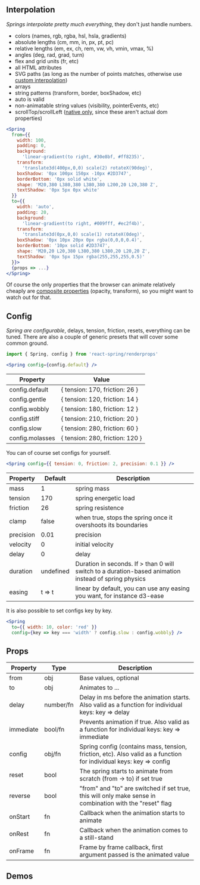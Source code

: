 ## Interpolation

*Springs interpolate pretty much everything*, they don't just handle numbers.

* colors (names, rgb, rgba, hsl, hsla, gradients)
* absolute lengths (cm, mm, in, px, pt, pc)
* relative lengths (em, ex, ch, rem, vw, vh, vmin, vmax, %)
* angles (deg, rad, grad, turn)
* flex and grid units (fr, etc)
* all HTML attributes
* SVG paths (as long as the number of points matches, otherwise use [custom interpolation](https://codesandbox.io/embed/lwpkp46om))
* arrays
* string patterns (transform, border, boxShadow, etc)
* auto is valid
* non-animatable string values (visibility, pointerEvents, etc)
* scrollTop/scrollLeft ([native only](/perf), since these aren't actual dom properties)

```jsx
<Spring
  from={{
    width: 100,
    padding: 0,
    background:
      'linear-gradient(to right, #30e8bf, #ff8235)',
    transform:
      'translate3d(400px,0,0) scale(2) rotateX(90deg)',
    boxShadow: '0px 100px 150px -10px #2D3747',
    borderBottom: '0px solid white',
    shape: 'M20,380 L380,380 L380,380 L200,20 L20,380 Z',
    textShadow: '0px 5px 0px white'
  }}
  to={{ 
    width: 'auto', 
    padding: 20, 
    background:
      'linear-gradient(to right, #009fff, #ec2f4b)', 
    transform: 
      'translate3d(0px,0,0) scale(1) rotateX(0deg)', 
    boxShadow: '0px 10px 20px 0px rgba(0,0,0,0.4)', 
    borderBottom: '10px solid #2D3747', 
    shape: 'M20,20 L20,380 L380,380 L380,20 L20,20 Z', 
    textShadow: '0px 5px 15px rgba(255,255,255,0.5)' 
  }}>
  {props => ...}
</Spring>
```

Of course the only properties that the browser can animate relatively cheaply are [composite properties](https://www.html5rocks.com/en/tutorials/speed/high-performance-animations/) (opacity, transform), so you might want to watch out for that.

## Config

*Spring are configurable*, delays, tension, friction, resets, everything can be tuned. There are also a couple of generic presets that will cover some common ground.

```jsx
import { Spring, config } from 'react-spring/renderprops'

<Spring config={config.default} />
```

| Property                  | Value |
| ------------------------- | ------- |
| config.default             | { tension: 170, friction: 26 }
| config.gentle              | { tension: 120, friction: 14 }
| config.wobbly              | { tension: 180, friction: 12 }
| config.stiff               | { tension: 210, friction: 20 }
| config.slow                | { tension: 280, friction: 60 }
| config.molasses            | { tension: 280, friction: 120 }

You can of course set configs for yourself. 

```jsx
<Spring config={{ tension: 0, friction: 2, precision: 0.1 }} />
```

| Property                  | Default | Description       |
| ------------------------- | ----------- | ------------- |
| mass                      | 1           | spring mass
| tension                   | 170         | spring energetic load
| friction                  | 26          | spring resistence
| clamp                     | false       | when true, stops the spring once it overshoots its boundaries
| precision                 | 0.01        | precision
| velocity                  | 0           | initial velocity
| delay                     | 0           | delay
| duration                  | undefined    | Duration in seconds. If > than 0 will switch to a duration-based animation instead of spring physics
| easing                    | t => t      | linear by default, you can use any easing you want, for instance d3-ease

It is also possible to set configs key by key.

```jsx
<Spring
  to={{ width: 10, color: 'red' }}
  config={key => key === 'width' ? config.slow : config.wobbly} />
```

## Props

| Property | Type | Description |
| -------- | ---- | -------- |
| from     | obj | Base values, optional |
| to       | obj | Animates to ... |
| delay     | number/fn | Delay in ms before the animation starts. Also valid as a function for individual keys: key => delay |
| immediate     | bool/fn | Prevents animation if true. Also valid as a function for individual keys: key => immediate |
| config     | obj/fn | Spring config (contains mass, tension, friction, etc). Also valid as a function for individual keys: key => config |
| reset     | bool | The spring starts to animate from scratch (from -> to) if set true |
| reverse     | bool | "from" and "to" are switched if set true, this will only make sense in combination with the "reset" flag |
| onStart     | fn | Callback when the animation starts to animate |
| onRest     | fn | Callback when the animation comes to a still-stand |
| onFrame     | fn | Frame by frame callback, first argument passed is the animated value |

## Demos

